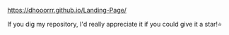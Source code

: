 https://dhooorrr.github.io/Landing-Page/

If you dig my repository, I'd really appreciate it if you could give it a star!⭐
